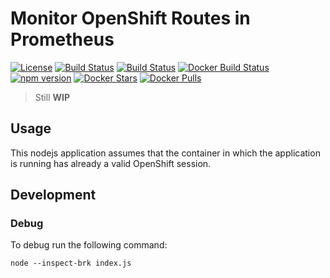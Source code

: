 # Monitor OpenShift Routes in Prometheus

[![License](https://img.shields.io/github/license/mashape/apistatus.svg)](LICENSE)
[![Build Status](https://travis-ci.org/toolisticon/oc-routes-prometheus-exporter.svg?branch=master)](https://travis-ci.org/toolisticon/oc-routes-prometheus-exporter)
[![Build Status](https://jenkins.holisticon.de/buildStatus/icon?job=toolisticon/oc-routes-prometheus-exporter/master)](https://jenkins.holisticon.de/blue/organizations/jenkins/toolisticon%2Foc-routes-prometheus-exporter/branches/)
[![Docker Build Status](https://img.shields.io/docker/build/toolisticon/oc-routes-prometheus-exporter.svg)](https://hub.docker.com/r/toolisticon/oc-routes-prometheus-exporter/)
[![npm version](https://badge.fury.io/js/%40toolisticon%2Foc-routes-prometheus-exporter.svg)](https://badge.fury.io/js/%40toolisticon%2Foc-routes-prometheus-exporter)
[![Docker Stars](https://img.shields.io/docker/stars/toolisticon/oc-routes-prometheus-exporter.svg)](https://hub.docker.com/r/toolisticon/oc-routes-prometheus-exporter/)
[![Docker Pulls](https://img.shields.io/docker/pulls/toolisticon/oc-routes-prometheus-exporter.svg)](https://hub.docker.com/r/toolisticon/oc-routes-prometheus-exporter/)

> Still **WIP**


## Usage

This nodejs application assumes that the container in which the application is running has already a valid OpenShift session.

## Development

### Debug

To debug run the following command:
```
node --inspect-brk index.js
```

